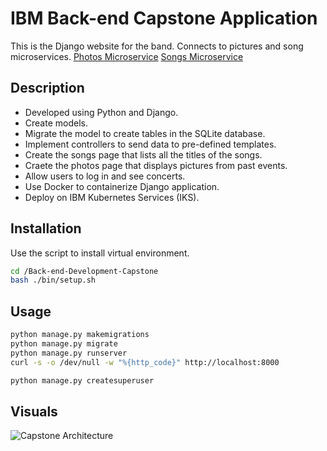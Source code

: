 # IBM Back-end Capstone Application

This is the Django website for the band. Connects to pictures and song microservices.
[Photos Microservice](https://github.com/jakeleesh/Back-End-Development-Pictures)
[Songs Microservice](https://github.com/jakeleesh/Back-End-Development-Songs)

## Description

- Developed using Python and Django.
- Create models.
- Migrate the model to create tables in the SQLite database.
- Implement controllers to send data to pre-defined templates.
- Create the songs page that lists all the titles of the songs.
- Craete the photos page that displays pictures from past events.
- Allow users to log in and see concerts.
- Use Docker to containerize Django application.
- Deploy on IBM Kubernetes Services (IKS).

## Installation

Use the script to install virtual environment.
```bash
cd /Back-end-Development-Capstone
bash ./bin/setup.sh
```

## Usage
```bash
python manage.py makemigrations
python manage.py migrate
python manage.py runserver
curl -s -o /dev/null -w "%{http_code}" http://localhost:8000

python manage.py createsuperuser
```
## Visuals
![Capstone Architecture](https://github.com/user-attachments/assets/6f65f541-fca8-48be-9bc4-46c6a5b56a23)
